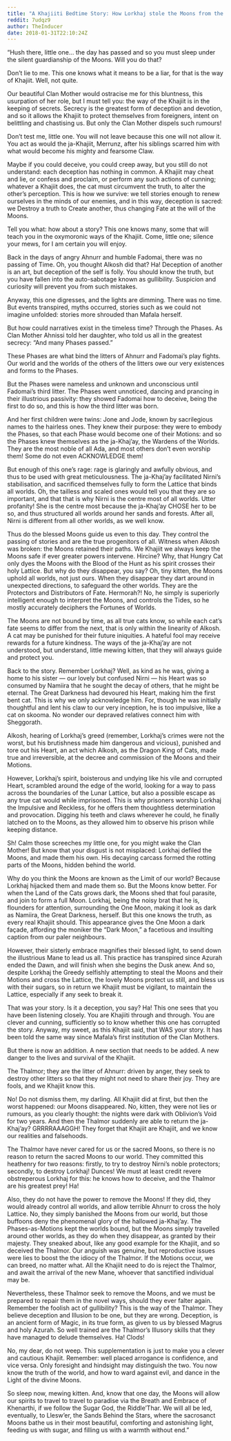 ```yaml
---
title: "A Khajiiti Bedtime Story: How Lorkhaj stole the Moons from the ja-Khaj’ay."
reddit: 7udqz9
author: TheInducer
date: 2018-01-31T22:10:24Z
---
```


“Hush there, little one... the day has passed and so you must sleep under the silent guardianship of the Moons. Will you do that?

Don’t lie to me. This one knows what it means to be a liar, for that is the way of Khajiit. Well, not quite.

Our beautiful Clan Mother would ostracise me for this bluntness, this usurpation of her role, but I must tell you: the way of the Khajiit is in the keeping of secrets. Secrecy is the greatest form of deception and devotion, and so it allows the Khajiit to protect themselves from foreigners, intent on belittling and chastising us. But only the Clan Mother dispels such rumours!

Don’t test me, little one. You will not leave because this one will not allow it. You act as would the ja-Khajiit, Merrunz, after his siblings scarred him with what would become his mighty and fearsome Claw.

Maybe if you could deceive, you could creep away, but you still do not understand: each deception has nothing in common. A Khajiit may cheat and lie, or confess and proclaim, or perform any such actions of cunning; whatever a Khajiit does, the cat must circumvent the truth, to alter the other’s perception. This is how we survive: we tell stories enough to renew ourselves in the minds of our enemies, and in this way, deception is sacred: we Destroy a truth to Create another, thus changing Fate at the will of the Moons.

Tell you what: how about a story? This one knows many, some that will teach you in the oxymoronic ways of the Khajiit. Come, little one; silence your mews, for I am certain you will enjoy.

Back in the days of angry Ahnurr and humble Fadomai, there was no passing of Time. Oh, you thought Alkosh did that? Ha! Deception of another is an art, but deception of the self is folly. You should know the truth, but you have fallen into the auto-sabotage known as gullibility. Suspicion and curiosity will prevent you from such mistakes.

Anyway, this one digresses, and the lights are dimming. There was no time. But events transpired, myths occurred, stories such as we could not imagine unfolded: stories more shrouded than Mafala herself.

But how could narratives exist in the timeless time? Through the Phases. As Clan Mother Ahnissi told her daughter, who told us all in the greatest secrecy: “And many Phases passed.”

These Phases are what bind the litters of Ahnurr and Fadomai’s play fights. Our world and the worlds of the others of the litters owe our very existences and forms to the Phases.

But the Phases were nameless and unknown and unconscious until Fadomai’s third litter. The Phases went unnoticed, dancing and prancing in their illustrious passivity: they showed Fadomai how to deceive, being the first to do so, and this is how the third litter was born.

And her first children were twins: Jone and Jode, known by sacrilegious names to the hairless ones. They knew their purpose: they were to embody the Phases, so that each Phase would become one of their Motions: and so the Phases knew themselves as the ja-Khaj’ay, the Wardens of the Worlds. They are the most noble of all Ada, and most others don’t even worship them! Some do not even ACKNOWLEDGE them!

But enough of this one’s rage: rage is glaringly and awfully obvious, and thus to be used with great meticulousness. The ja-Khaj’ay facilitated Nirni’s stabilisation, and sacrificed themselves fully to form the Lattice that binds all worlds. Oh, the tailless and scaled ones would tell you that they are so important, and that that is why Nirni is the centre most of all worlds. Utter profanity! She is the centre most because the ja-Khaj’ay CHOSE her to be so, and thus structured all worlds around her sands and forests. After all, Nirni is different from all other worlds, as we well know.

Thus do the blessed Moons guide us even to this day. They control the passing of stories and are the true progenitors of all. Witness when Alkosh was broken: the Moons retained their paths. We Khajiit we always keep the Moons safe if ever greater powers intervene. Hircine? Why, that Hungry Cat only dyes the Moons with the Blood of the Hunt as his spirit crosses their holy Lattice. But why do they disappear, you say? Oh, tiny kitten, the Moons uphold all worlds, not just ours. When they disappear they dart around in unexpected directions, to safeguard the other worlds. They are the Protectors and Distributors of Fate. Hermorah?! No, he simply is superiorly intelligent enough to interpret the Moons, and controls the Tides, so he mostly accurately deciphers the Fortunes of Worlds.

The Moons are not bound by time, as all true cats know, so while each cat’s fate seems to differ from the next, that is only within the linearity of Alkosh. A cat may be punished for their future iniquities. A hateful fool may receive rewards for a future kindness. The ways of the ja-Khaj’ay are not understood, but understand, little mewing kitten, that they will always guide and protect you.

Back to the story. Remember Lorkhaj? Well, as kind as he was, giving a home to his sister — our lovely but confused Nirni — his Heart was so consumed by Namiira that he sought the decay of others, that he might be eternal. The Great Darkness had devoured his Heart, making him the first bent cat. This is why we only acknowledge him. For, though he was initially thoughtful and lent his claw to our very inception, he is too impulsive, like a cat on skooma. No wonder our depraved relatives connect him with Sheggorath.

Alkosh, hearing of Lorkhaj’s greed (remember, Lorkhaj’s crimes were not the worst, but his brutishness made him dangerous and vicious), punished and tore out his Heart, an act which Alkosh, as the Dragon King of Cats, made true and irreversible, at the decree and commission of the Moons and their Motions.

However, Lorkhaj’s spirit, boisterous and undying like his vile and corrupted Heart, scrambled around the edge of the world, looking for a way to pass across the boundaries of the Lunar Lattice, but also a possible escape as any true cat would while imprisoned. This is why prisoners worship Lorkhaj the Impulsive and Reckless, for he offers them thoughtless determination and provocation. Digging his teeth and claws wherever he could, he finally latched on to the Moons, as they allowed him to observe his prison while keeping distance.

Sh! Calm those screeches my little one, for you might wake the Clan Mother! But know that your disgust is not misplaced: Lorkhaj defiled the Moons, and made them his own. His decaying carcass formed the rotting parts of the Moons, hidden behind the world.

Why do you think the Moons are known as the Limit of our world? Because Lorkhaj hijacked them and made them so. But the Moons know better. For when the Land of the Cats grows dark, the Moons shed that foul parasite, and join to form a full Moon. Lorkhaj, being the noisy brat that he is, flounders for attention, surrounding the One Moon, making it look as dark as Namiira, the Great Darkness, herself. But this one knows the truth, as every real Khajiit should. This appearance gives the One Moon a dark façade, affording the moniker the “Dark Moon,” a facetious and insulting caption from our paler neighbours.

However, their sisterly embrace magnifies their blessed light, to send down the illustrious Mane to lead us all. This practice has transpired since Azurah ended the Dawn, and will finish when she begins the Dusk anew. And so, despite Lorkhaj the Greedy selfishly attempting to steal the Moons and their Motions and cross the Lattice, the lovely Moons protect us still, and bless us with their sugars, so in return we Khajiit must be vigilant, to maintain the Lattice, especially if any seek to break it.

That was your story. Is it a deception, you say? Ha! This one sees that you have been listening closely. You are Khajiiti through and through. You are clever and cunning, sufficiently so to know whether this one has corrupted the story. Anyway, my sweet, as this Khajiit said, that WAS your story. It has been told the same way since Mafala’s first institution of the Clan Mothers.

But there is now an addition. A new section that needs to be added. A new danger to the lives and survival of the Khajiit.

The Thalmor; they are the litter of Ahnurr: driven by anger, they seek to destroy other litters so that they might not need to share their joy. They are fools, and we Khajiit know this.

No! Do not dismiss them, my darling. All Khajiit did at first, but then the worst happened: our Moons disappeared. No, kitten, they were not lies or rumours, as you clearly thought: the nights were dark with Oblivion’s Void for two years. And then the Thalmor suddenly are able to return the ja-Khaj’ay? GRRRRAAAGGH! They forget that Khajiit are Khajiit, and we know our realities and falsehoods.

The Thalmor have never cared for us or the sacred Moons, so there is no reason to return the sacred Moons to our world. They committed this heathenry for two reasons: firstly, to try to destroy Nirni’s noble protectors; secondly, to destroy Lorkhaj! Dunces! We must at least credit revere obstreperous Lorkhaj for this: he knows how to deceive, and the Thalmor are his greatest prey! Ha!

Also, they do not have the power to remove the Moons! If they did, they would already control all worlds, and allow terrible Ahnurr to cross the holy Lattice. No, they simply banished the Moons from our world, but those buffoons deny the phenomenal glory of the hallowed ja-Khaj’ay. The Phases-as-Motions kept the worlds bound, but the Moons simply travelled around other worlds, as they do when they disappear, as granted by their majesty. They sneaked about, like any good example for the Khajiit, and so deceived the Thalmor. Our anguish was genuine, but reproductive issues were lies to boost the the idiocy of the Thalmor. If the Motions occur, we can breed, no matter what. All the Khajiit need to do is reject the Thalmor, and await the arrival of the new Mane, whoever that sanctified individual may be.

Nevertheless, these Thalmor seek to remove the Moons, and we must be prepared to repair them in the novel ways, should they ever falter again. Remember the foolish act of gullibility? This is the way of the Thalmor. They believe deception and Illusion to be one, but they are wrong. Deception, is an ancient form of Magic, in its true form, as given to us by blessed Magrus and holy Azurah. So well trained are the Thalmor’s Illusory skills that they have managed to delude themselves. Ha! Clods!

No, my dear, do not weep. This supplementation is just to make you a clever and cautious Khajiit. Remember: well placed arrogance is confidence, and vice versa. Only foresight and hindsight may distinguish the two. You now know the truth of the world, and how to ward against evil, and dance in the Light of the divine Moons.

So sleep now, mewing kitten. And, know that one day, the Moons will allow our spirits to travel to travel to paradise via the Breath and Embrace of Khenarthi, if we follow the Sugar God, the Riddle’Thar. We will all be led, eventually, to Llesw’er, the Sands Behind the Stars, where the sacrosanct Moons bathe us in their most beautiful, comforting and astonishing light, feeding us with sugar, and filling us with a warmth without end.”
